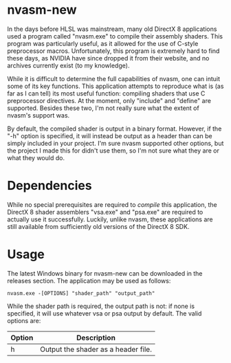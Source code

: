 # nvasm-new
In the days before HLSL was mainstream, many old DirectX 8 applications used a program called "nvasm.exe" to compile their assembly shaders. This program was particularly useful, as it allowed for the use of C-style preprocessor macros. Unfortunately, this program is extremely hard to find these days, as NVIDIA have since dropped it from their website, and no archives currently exist (to my knowledge).

While it is difficult to determine the full capabilities of nvasm, one can intuit some of its key functions. This application attempts to reproduce what is (as far as I can tell) its most useful function: compiling shaders that use C preprocessor directives. At the moment, only "include" and "define" are supported. Besides these two, I'm not really sure what the extent of nvasm's support was.

By default, the compiled shader is output in a binary format. However, if the "-h" option is specified, it will instead be output as a header than can be simply included in your project. I'm sure nvasm supported other options, but the project I made this for didn't use them, so I'm not sure what they are or what they would do.

# Dependencies
While no special prerequisites are required to _compile_ this application, the DirectX 8 shader assemblers "vsa.exe" and "psa.exe" are required to actually use it successfully. Luckily, unlike nvasm, these applications are still available from sufficiently old versions of the DirectX 8 SDK.

# Usage
The latest Windows binary for nvasm-new can be downloaded in the releases section. The application may be used as follows:

`nvasm.exe -[OPTIONS] "shader_path" "output_path"`

While the shader path is required, the output path is not: if none is specified, it will use whatever vsa or psa output by default. The valid options are:

| Option | Description |
| --- | --- |
| h | Output the shader as a header file. |